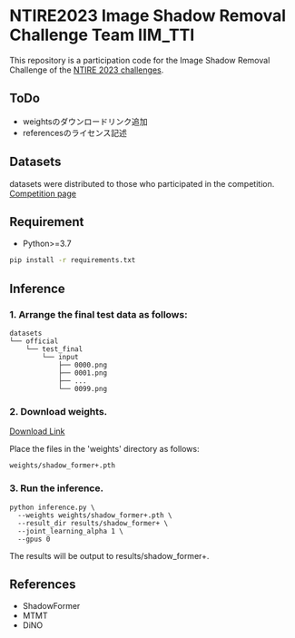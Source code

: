 # NTIRE2023 Image Shadow Removal Challenge Team IIM_TTI

This repository is a participation code for the Image Shadow Removal Challenge of the [NTIRE 2023 challenges](https://cvlai.net/ntire/2023/).

## ToDo

* weightsのダウンロードリンク追加
* referencesのライセンス記述

## Datasets
datasets were distributed to those who participated in the competition. [Competition page](https://codalab.lisn.upsaclay.fr/competitions/10253)

## Requirement
* Python>=3.7

```bash
pip install -r requirements.txt
```

## Inference

### 1. Arrange the final test data as follows:

```
datasets
└── official
    └── test_final
        └── input
            ├── 0000.png
            ├── 0001.png
            ├── ...
            └── 0099.png
```

### 2. Download weights.

[Download Link]()

Place the files in the 'weights' directory as follows:
```
weights/shadow_former+.pth
```

### 3. Run the inference.

```
python inference.py \
  --weights weights/shadow_former+.pth \
  --result_dir results/shadow_former+ \
  --joint_learning_alpha 1 \
  --gpus 0
```

The results will be output to results/shadow_former+.

## References
* ShadowFormer
* MTMT
* DiNO